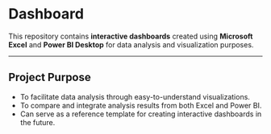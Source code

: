 # Dashboard
This repository contains **interactive dashboards** created using **Microsoft Excel** and **Power BI Desktop** for data analysis and visualization purposes.

---

## Project Purpose
- To facilitate data analysis through easy-to-understand visualizations.  
- To compare and integrate analysis results from both Excel and Power BI.  
- Can serve as a reference template for creating interactive dashboards in the future.  
